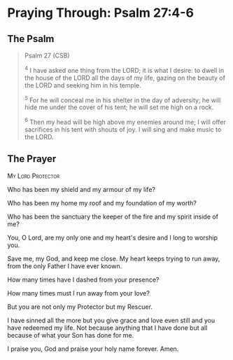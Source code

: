 # Praying Through: Psalm 27:4-6

## The Psalm

>Psalm 27 (CSB)  
>
><sup>4</sup> I have asked one thing from the LORD; it is what I desire: to dwell in the house of the LORD all the days of my life, gazing on the beauty of the LORD and seeking him in his temple. 
>
><sup>5</sup> For he will conceal me in his shelter in the day of adversity; he will hide me under the cover of his tent; he will set me high on a rock. 
>
><sup>6</sup> Then my head will be high above my enemies around me; I will offer sacrifices in his tent with shouts of joy. I will sing and make music to the LORD. 

## The Prayer

<div style="font-variant: small-caps;">My Lord Protector</div>


Who has been my shield
  and my armour
  of my life?

Who has been my home
  my roof and my foundation
  of my worth?

Who has been the sanctuary
  the keeper of the fire
  and my spirit inside of me?

You, O Lord, are my only one
  and my heart's desire
  and I long to worship you.

Save me, my God,
  and keep me close.
  My heart keeps trying to run away,
  from the only Father I have ever known.

How many times
  have I dashed from your presence?

How many times
  must I run away from your love?

But you are not only my Protector
  but my Rescuer.

I have sinned all the more
  but you give grace and love even still
  and you have redeemed my life.
  Not because anything that I have done
  but all because of what your Son has done for me.

I praise you, God
  and praise your holy name forever. Amen.
